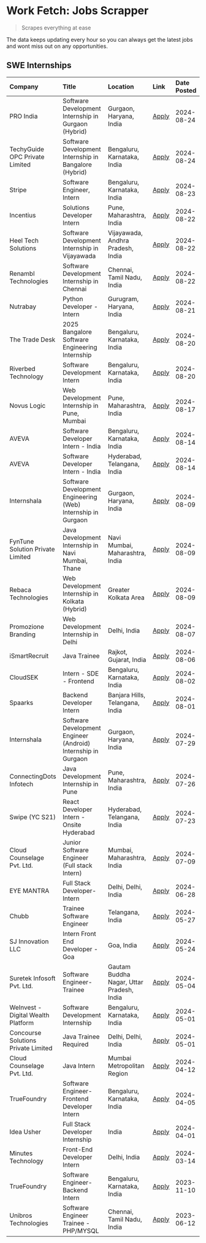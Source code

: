 # Work Fetch: Jobs Scrapper
> Scrapes everything at ease

The data keeps updating every hour so you can always get the latest jobs and wont miss out on any opportunities.

## SWE Internships
<!--START_SECTION:workfetch-->
| Company                             | Title                                                         | Location                                  | Link                                                                                                                                                                                                                                                                                  | Date Posted   |
|:------------------------------------|:--------------------------------------------------------------|:------------------------------------------|:--------------------------------------------------------------------------------------------------------------------------------------------------------------------------------------------------------------------------------------------------------------------------------------|:--------------|
| PRO India                           | Software Development Internship in Gurgaon (Hybrid)           | Gurgaon, Haryana, India                   | [Apply](https://in.linkedin.com/jobs/view/software-development-internship-in-gurgaon-hybrid-at-pro-india-4009587664?position=50&pageNum=0&refId=qLPvspgSpTENSu9jdx8Cpw%3D%3D&trackingId=lkuai%2FES8aNkbgHGHqz3NA%3D%3D&trk=public_jobs_jserp-result_search-card)                      | 2024-08-24    |
| TechyGuide OPC Private Limited      | Software Development Internship in Bangalore (Hybrid)         | Bengaluru, Karnataka, India               | [Apply](https://in.linkedin.com/jobs/view/software-development-internship-in-bangalore-hybrid-at-techyguide-opc-private-limited-4009591646?position=60&pageNum=0&refId=qLPvspgSpTENSu9jdx8Cpw%3D%3D&trackingId=HQBZsIgZIA4bLgVc7yrnyg%3D%3D&trk=public_jobs_jserp-result_search-card) | 2024-08-24    |
| Stripe                              | Software Engineer, Intern                                     | Bengaluru, Karnataka, India               | [Apply](https://in.linkedin.com/jobs/view/software-engineer-intern-at-stripe-4008214242?position=2&pageNum=0&refId=qLPvspgSpTENSu9jdx8Cpw%3D%3D&trackingId=FknQG1MuCn%2Bwj9OuIFCOOA%3D%3D&trk=public_jobs_jserp-result_search-card)                                                   | 2024-08-23    |
| Incentius                           | Solutions Developer Intern                                    | Pune, Maharashtra, India                  | [Apply](https://in.linkedin.com/jobs/view/solutions-developer-intern-at-incentius-4005695869?position=35&pageNum=0&refId=qLPvspgSpTENSu9jdx8Cpw%3D%3D&trackingId=qhEtIv1QLe6I89VLirfqJw%3D%3D&trk=public_jobs_jserp-result_search-card)                                               | 2024-08-22    |
| Heel Tech Solutions                 | Software Development Internship in Vijayawada                 | Vijayawada, Andhra Pradesh, India         | [Apply](https://in.linkedin.com/jobs/view/software-development-internship-in-vijayawada-at-heel-tech-solutions-4007906692?position=44&pageNum=0&refId=qLPvspgSpTENSu9jdx8Cpw%3D%3D&trackingId=mREn%2F5RKFeIhte5smSflwg%3D%3D&trk=public_jobs_jserp-result_search-card)                | 2024-08-22    |
| Renambl Technologies                | Software Development Internship in Chennai                    | Chennai, Tamil Nadu, India                | [Apply](https://in.linkedin.com/jobs/view/software-development-internship-in-chennai-at-renambl-technologies-4007910299?position=55&pageNum=0&refId=qLPvspgSpTENSu9jdx8Cpw%3D%3D&trackingId=ucMBx02nR5d%2F2gkGfMo3Vg%3D%3D&trk=public_jobs_jserp-result_search-card)                  | 2024-08-22    |
| Nutrabay                            | Python Developer - Intern                                     | Gurugram, Haryana, India                  | [Apply](https://in.linkedin.com/jobs/view/python-developer-intern-at-nutrabay-4003909226?position=54&pageNum=0&refId=qLPvspgSpTENSu9jdx8Cpw%3D%3D&trackingId=LDjgvimaLwz8Do9ELtIl2A%3D%3D&trk=public_jobs_jserp-result_search-card)                                                   | 2024-08-21    |
| The Trade Desk                      | 2025 Bangalore Software Engineering Internship                | Bengaluru, Karnataka, India               | [Apply](https://in.linkedin.com/jobs/view/2025-bangalore-software-engineering-internship-at-the-trade-desk-3987456531?position=11&pageNum=0&refId=qLPvspgSpTENSu9jdx8Cpw%3D%3D&trackingId=PQj%2Bkwf3Cg4Q7AVJS%2FRoaw%3D%3D&trk=public_jobs_jserp-result_search-card)                  | 2024-08-20    |
| Riverbed Technology                 | Software Development Intern                                   | Bengaluru, Karnataka, India               | [Apply](https://in.linkedin.com/jobs/view/software-development-intern-at-riverbed-technology-4004467559?position=43&pageNum=0&refId=qLPvspgSpTENSu9jdx8Cpw%3D%3D&trackingId=wmfhkeWO0Yecip3ptTM%2BzQ%3D%3D&trk=public_jobs_jserp-result_search-card)                                  | 2024-08-20    |
| Novus Logic                         | Web Development Internship in Pune, Mumbai                    | Pune, Maharashtra, India                  | [Apply](https://in.linkedin.com/jobs/view/web-development-internship-in-pune-mumbai-at-novus-logic-4003713081?position=59&pageNum=0&refId=qLPvspgSpTENSu9jdx8Cpw%3D%3D&trackingId=e9zZ5RB6luqWHTswKowyOA%3D%3D&trk=public_jobs_jserp-result_search-card)                              | 2024-08-17    |
| AVEVA                               | Software Developer Intern - India                             | Bengaluru, Karnataka, India               | [Apply](https://in.linkedin.com/jobs/view/software-developer-intern-india-at-aveva-3998279987?position=10&pageNum=0&refId=qLPvspgSpTENSu9jdx8Cpw%3D%3D&trackingId=EpTnE5Ca%2F8bkKCW2YpwJ5A%3D%3D&trk=public_jobs_jserp-result_search-card)                                            | 2024-08-14    |
| AVEVA                               | Software Developer Intern - India                             | Hyderabad, Telangana, India               | [Apply](https://in.linkedin.com/jobs/view/software-developer-intern-india-at-aveva-3998281598?position=13&pageNum=0&refId=qLPvspgSpTENSu9jdx8Cpw%3D%3D&trackingId=%2BH%2BNlPMg3jbG9Q%2BgJTvLuQ%3D%3D&trk=public_jobs_jserp-result_search-card)                                        | 2024-08-14    |
| Internshala                         | Software Development Engineering (Web) Internship in Gurgaon  | Gurgaon, Haryana, India                   | [Apply](https://in.linkedin.com/jobs/view/software-development-engineering-web-internship-in-gurgaon-at-internshala-3997620471?position=4&pageNum=0&refId=qLPvspgSpTENSu9jdx8Cpw%3D%3D&trackingId=Ne4i7iJe5ZD5NUARkErGZg%3D%3D&trk=public_jobs_jserp-result_search-card)              | 2024-08-09    |
| FynTune Solution Private Limited    | Java Development Internship in Navi Mumbai, Thane             | Navi Mumbai, Maharashtra, India           | [Apply](https://in.linkedin.com/jobs/view/java-development-internship-in-navi-mumbai-thane-at-fyntune-solution-private-limited-3997617373?position=19&pageNum=0&refId=qLPvspgSpTENSu9jdx8Cpw%3D%3D&trackingId=1UuOTM5XSnVubDgvqDgqjw%3D%3D&trk=public_jobs_jserp-result_search-card)  | 2024-08-09    |
| Rebaca Technologies                 | Web Development Internship in Kolkata (Hybrid)                | Greater Kolkata Area                      | [Apply](https://in.linkedin.com/jobs/view/web-development-internship-in-kolkata-hybrid-at-rebaca-technologies-3997621369?position=41&pageNum=0&refId=qLPvspgSpTENSu9jdx8Cpw%3D%3D&trackingId=aLKGYD9Gpl6BxG0oaPyLiw%3D%3D&trk=public_jobs_jserp-result_search-card)                   | 2024-08-09    |
| Promozione Branding                 | Web Development Internship in Delhi                           | Delhi, India                              | [Apply](https://in.linkedin.com/jobs/view/web-development-internship-in-delhi-at-promozione-branding-3995559880?position=28&pageNum=0&refId=qLPvspgSpTENSu9jdx8Cpw%3D%3D&trackingId=urkwdBv%2BxhzYKQb1OkGnmA%3D%3D&trk=public_jobs_jserp-result_search-card)                          | 2024-08-07    |
| iSmartRecruit                       | Java Trainee                                                  | Rajkot, Gujarat, India                    | [Apply](https://in.linkedin.com/jobs/view/java-trainee-at-ismartrecruit-3992301825?position=37&pageNum=0&refId=qLPvspgSpTENSu9jdx8Cpw%3D%3D&trackingId=DyeZfilWN8KqN6Fc6lGPWg%3D%3D&trk=public_jobs_jserp-result_search-card)                                                         | 2024-08-06    |
| CloudSEK                            | Intern - SDE - Frontend                                       | Bengaluru, Karnataka, India               | [Apply](https://in.linkedin.com/jobs/view/intern-sde-frontend-at-cloudsek-3991574495?position=25&pageNum=0&refId=qLPvspgSpTENSu9jdx8Cpw%3D%3D&trackingId=%2BoV1eo4Epv9OLsRSPWPyvg%3D%3D&trk=public_jobs_jserp-result_search-card)                                                     | 2024-08-02    |
| Spaarks                             | Backend Developer Intern                                      | Banjara Hills, Telangana, India           | [Apply](https://in.linkedin.com/jobs/view/backend-developer-intern-at-spaarks-3990226465?position=30&pageNum=0&refId=qLPvspgSpTENSu9jdx8Cpw%3D%3D&trackingId=EY2VJAFURk%2Fu%2FAogrA8uGw%3D%3D&trk=public_jobs_jserp-result_search-card)                                               | 2024-08-01    |
| Internshala                         | Software Development Engineer (Android) Internship in Gurgaon | Gurgaon, Haryana, India                   | [Apply](https://in.linkedin.com/jobs/view/software-development-engineer-android-internship-in-gurgaon-at-internshala-3987153031?position=52&pageNum=0&refId=qLPvspgSpTENSu9jdx8Cpw%3D%3D&trackingId=pvjuJSfDZV64zNeR5pvzww%3D%3D&trk=public_jobs_jserp-result_search-card)            | 2024-07-29    |
| ConnectingDots Infotech             | Java Development Internship in Pune                           | Pune, Maharashtra, India                  | [Apply](https://in.linkedin.com/jobs/view/java-development-internship-in-pune-at-connectingdots-infotech-3983314097?position=42&pageNum=0&refId=qLPvspgSpTENSu9jdx8Cpw%3D%3D&trackingId=g8hzqoLOUla3Gog8zrzjrA%3D%3D&trk=public_jobs_jserp-result_search-card)                        | 2024-07-26    |
| Swipe (YC S21)                      | React Developer Intern - Onsite Hyderabad                     | Hyderabad, Telangana, India               | [Apply](https://in.linkedin.com/jobs/view/react-developer-intern-onsite-hyderabad-at-swipe-yc-s21-3981326010?position=45&pageNum=0&refId=qLPvspgSpTENSu9jdx8Cpw%3D%3D&trackingId=y25UZmfU3ldXlor%2BL0WxBA%3D%3D&trk=public_jobs_jserp-result_search-card)                             | 2024-07-23    |
| Cloud Counselage Pvt. Ltd.          | Junior Software Engineer (Full stack Intern)                  | Mumbai, Maharashtra, India                | [Apply](https://in.linkedin.com/jobs/view/junior-software-engineer-full-stack-intern-at-cloud-counselage-pvt-ltd-3967725851?position=21&pageNum=0&refId=qLPvspgSpTENSu9jdx8Cpw%3D%3D&trackingId=vBlrsRauUmYhFRn%2BtR3F3w%3D%3D&trk=public_jobs_jserp-result_search-card)              | 2024-07-09    |
| EYE MANTRA                          | Full Stack Developer- Intern                                  | Delhi, Delhi, India                       | [Apply](https://in.linkedin.com/jobs/view/full-stack-developer-intern-at-eye-mantra-3960988037?position=57&pageNum=0&refId=qLPvspgSpTENSu9jdx8Cpw%3D%3D&trackingId=VTVicQ1O490d1vTuwIkrTw%3D%3D&trk=public_jobs_jserp-result_search-card)                                             | 2024-06-28    |
| Chubb                               | Trainee Software Engineer                                     | Telangana, India                          | [Apply](https://in.linkedin.com/jobs/view/trainee-software-engineer-at-chubb-3955950075?position=34&pageNum=0&refId=qLPvspgSpTENSu9jdx8Cpw%3D%3D&trackingId=59gXVEylfeG6mf%2FXPc5m7w%3D%3D&trk=public_jobs_jserp-result_search-card)                                                  | 2024-05-27    |
| SJ Innovation LLC                   | Intern Front End Developer - Goa                              | Goa, India                                | [Apply](https://in.linkedin.com/jobs/view/intern-front-end-developer-goa-at-sj-innovation-llc-3931678611?position=17&pageNum=0&refId=qLPvspgSpTENSu9jdx8Cpw%3D%3D&trackingId=2oyLZMQU%2BINwWpN%2F4g117A%3D%3D&trk=public_jobs_jserp-result_search-card)                               | 2024-05-24    |
| Suretek Infosoft Pvt. Ltd.          | Software Engineer-Trainee                                     | Gautam Buddha Nagar, Uttar Pradesh, India | [Apply](https://in.linkedin.com/jobs/view/software-engineer-trainee-at-suretek-infosoft-pvt-ltd-3916999948?position=48&pageNum=0&refId=qLPvspgSpTENSu9jdx8Cpw%3D%3D&trackingId=rXKPkgvnyX3s4NW%2F4Vq3Dw%3D%3D&trk=public_jobs_jserp-result_search-card)                               | 2024-05-04    |
| WeInvest - Digital Wealth Platform  | Software Development Internship                               | Bengaluru, Karnataka, India               | [Apply](https://in.linkedin.com/jobs/view/software-development-internship-at-weinvest-digital-wealth-platform-3912867225?position=3&pageNum=0&refId=qLPvspgSpTENSu9jdx8Cpw%3D%3D&trackingId=hz1HtftHGg5Yr%2BY7cpqdbQ%3D%3D&trk=public_jobs_jserp-result_search-card)                  | 2024-05-01    |
| Concourse Solutions Private Limited | Java Trainee Required                                         | Delhi, Delhi, India                       | [Apply](https://in.linkedin.com/jobs/view/java-trainee-required-at-concourse-solutions-private-limited-3912869388?position=16&pageNum=0&refId=qLPvspgSpTENSu9jdx8Cpw%3D%3D&trackingId=Zgg1ji4brrxWLRfksZmYHQ%3D%3D&trk=public_jobs_jserp-result_search-card)                          | 2024-05-01    |
| Cloud Counselage Pvt. Ltd.          | Java Intern                                                   | Mumbai Metropolitan Region                | [Apply](https://in.linkedin.com/jobs/view/java-intern-at-cloud-counselage-pvt-ltd-3896025667?position=51&pageNum=0&refId=qLPvspgSpTENSu9jdx8Cpw%3D%3D&trackingId=AlZew46FzZyUVV6FeV4g4A%3D%3D&trk=public_jobs_jserp-result_search-card)                                               | 2024-04-12    |
| TrueFoundry                         | Software Engineer- Frontend Developer Intern                  | Bengaluru, Karnataka, India               | [Apply](https://in.linkedin.com/jobs/view/software-engineer-frontend-developer-intern-at-truefoundry-3887320206?position=33&pageNum=0&refId=qLPvspgSpTENSu9jdx8Cpw%3D%3D&trackingId=wsYxgNDk1x9Z6IdEVom8hw%3D%3D&trk=public_jobs_jserp-result_search-card)                            | 2024-04-05    |
| Idea Usher                          | Full Stack Developer Internship                               | India                                     | [Apply](https://in.linkedin.com/jobs/view/full-stack-developer-internship-at-idea-usher-3879565540?position=31&pageNum=0&refId=qLPvspgSpTENSu9jdx8Cpw%3D%3D&trackingId=cuBObbWyRajBpjg3wM0gDg%3D%3D&trk=public_jobs_jserp-result_search-card)                                         | 2024-04-01    |
| Minutes Technology                  | Front-End Developer Intern                                    | Delhi, India                              | [Apply](https://in.linkedin.com/jobs/view/front-end-developer-intern-at-minutes-technology-3853712549?position=27&pageNum=0&refId=qLPvspgSpTENSu9jdx8Cpw%3D%3D&trackingId=MpM8uOk4B1xnP6E8WPjfTQ%3D%3D&trk=public_jobs_jserp-result_search-card)                                      | 2024-03-14    |
| TrueFoundry                         | Software Engineer-Backend Intern                              | Bengaluru, Karnataka, India               | [Apply](https://in.linkedin.com/jobs/view/software-engineer-backend-intern-at-truefoundry-3779508170?position=53&pageNum=0&refId=qLPvspgSpTENSu9jdx8Cpw%3D%3D&trackingId=XqNQ1GYr%2F%2B%2BPHPuDaKLahw%3D%3D&trk=public_jobs_jserp-result_search-card)                                 | 2023-11-10    |
| Unibros Technologies                | Software Engineer Trainee - PHP/MYSQL                         | Chennai, Tamil Nadu, India                | [Apply](https://in.linkedin.com/jobs/view/software-engineer-trainee-php-mysql-at-unibros-technologies-3656599241?position=58&pageNum=0&refId=qLPvspgSpTENSu9jdx8Cpw%3D%3D&trackingId=Oc3uKRaosirPdoTbitVsqw%3D%3D&trk=public_jobs_jserp-result_search-card)                           | 2023-06-12    |
<!--END_SECTION:workfetch-->
